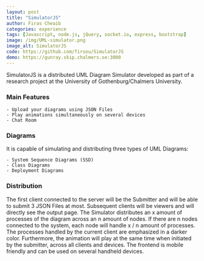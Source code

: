 ```yaml
---
layout: post
title: "SimulatorJS"
author: Firas Cheaib
categories: experience
tags: [Javascript, node.js, jQuery, socket.io, express, bootstrap]
image: /img/UML-simulator.png
image_alt: SimulatorJS
code: https://github.com/firsou/SimulatorJS
demo: https://gunray.skip.chalmers.se:3000
---
```


SimulatorJS is a distributed UML Diagram Simulator developed as part of a research project at 
the University of Gothenburg/Chalmers University.

### Main Features

	- Upload your diagrams using JSON Files
	- Play animations simultaneously on several devices
	- Chat Room
	
### Diagrams

It is capable of simulating and distributing three types of UML Diagrams:

	- System Sequence Diagrams (SSD)
	- Class Diagrams
	- Deployment Diagrams
	
### Distribution

The first client connected to the server will be the Submitter and will be able to submit 3 JSON Files at most.
Subsequent clients will be viewers and will directly see the output page.
The Simulator distributes an x amount of processes of the diagram across an n amount of nodes.
If there are n nodes connected to the system, each node will handle x / n amount of processes.
The processes handled by the current client are emphasized in a darker color.
Furthermore, the animation will play at the same time when initiated by the submitter, across all clients and devices.
The frontend is mobile friendly and can be used on several handheld devices.



